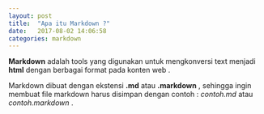 ```yaml
---
layout: post
title:  "Apa itu Markdown ?"
date:   2017-08-02 14:06:58
categories: markdown
---
```


__Markdown__  adalah tools yang digunakan untuk mengkonversi text menjadi __html__ dengan berbagai format pada konten web .



Markdown dibuat dengan ekstensi __.md__ atau __.markdown__ , sehingga ingin membuat file markdown harus disimpan dengan contoh : _contoh.md_ atau _contoh.markdown_  .